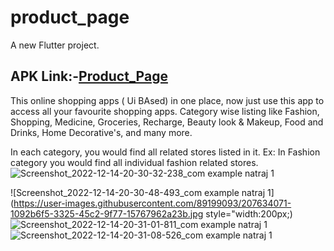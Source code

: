
# product_page

A new Flutter project.
## APK Link:-[Product_Page](https://drive.google.com/drive/folders/1bjSwyGVLUKlt_3jEGimjtUbIoLvZ4eTy?usp=share_link)

This online shopping apps ( Ui BAsed) in one place, now just use this app to access all your favourite shopping apps. Category wise listing like Fashion, Shopping, Medicine, Groceries, Recharge, Beauty look & Makeup, Food and Drinks, Home Decorative's, and many more.

In each category, you would find all related stores listed in it. Ex: In Fashion category you would find all individual fashion related stores.
![Screenshot_2022-12-14-20-30-32-238_com example natraj 1](https://user-images.githubusercontent.com/89199093/207633742-d528043c-e673-4f10-8c66-386f33af2916.jpg)


![Screenshot_2022-12-14-20-30-48-493_com example natraj 1](https://user-images.githubusercontent.com/89199093/207634071-1092b6f5-3325-45c2-9f77-15767962a23b.jpg style="width:200px;)
![Screenshot_2022-12-14-20-31-01-811_com example natraj 1](https://user-images.githubusercontent.com/89199093/207634238-f86c6acb-6f1e-4f4e-a399-f8ad7f47f86f.jpg)
![Screenshot_2022-12-14-20-31-08-526_com example natraj 1](https://user-images.githubusercontent.com/89199093/207634382-97c8cbde-3ebc-4d97-9e65-c9e33bc222ff.jpg)

